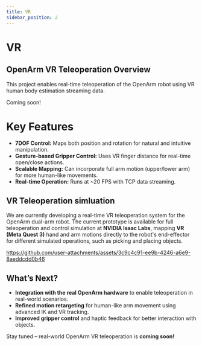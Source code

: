 ```yaml
---
title: VR
sidebar_position: 2
---
```


# VR

## OpenArm VR Teleoperation Overview

This project enables real-time teleoperation of the OpenArm robot using VR human body estimation streaming data.

Coming soon!
# Key Features
- **7DOF Control:** Maps both position and rotation for natural and intuitive manipulation.
- **Gesture-based Gripper Control:** Uses VR finger distance for real-time open/close actions.
- **Scalable Mapping:** Can incorporate full arm motion (upper/lower arm) for more human-like movements.
- **Real-time Operation:** Runs at ~20 FPS with TCP data streaming.

## VR Teleoperation simluation

We are currently developing a real-time VR teleoperation system for the OpenArm dual-arm robot.
The current prototype is available for full teleoperation and control simulation at **NVIDIA Isaac Labs**, mapping **VR (Meta Quest 3)** hand and arm motions directly to the robot's end-effector for different simulated operations, such as picking and placing objects.

https://github.com/user-attachments/assets/3c9c4c91-ee9b-4246-a6e9-8aeddcdd0b46

## What’s Next?

- **Integration with the real OpenArm hardware** to enable teleoperation in real-world scenarios.
- **Refined motion retargeting** for human-like arm movement using advanced IK and VR tracking.
- **Improved gripper control** and haptic feedback for better interaction with objects.

Stay tuned – real-world OpenArm VR teleoperation is **coming soon!**
